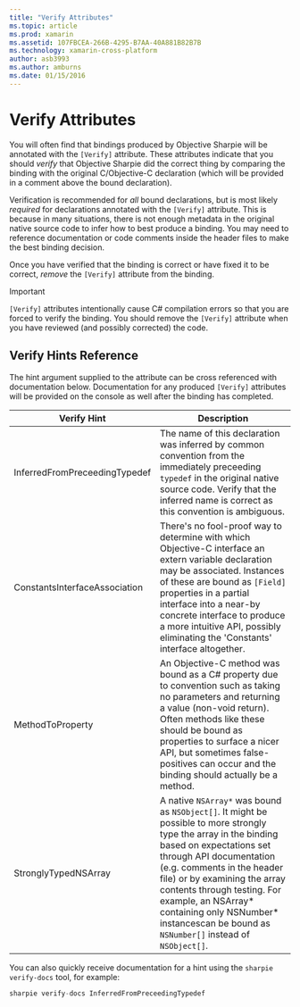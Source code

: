 ```yaml
---
title: "Verify Attributes"
ms.topic: article
ms.prod: xamarin
ms.assetid: 107FBCEA-266B-4295-B7AA-40A881B82B7B
ms.technology: xamarin-cross-platform
author: asb3993
ms.author: amburns
ms.date: 01/15/2016
---
```


# Verify Attributes


You will often find that bindings produced by Objective Sharpie will be annotated with the `[Verify]` attribute. These attributes indicate that you should _verify_ that Objective Sharpie did the correct thing by comparing the binding with the original C/Objective-C declaration (which will be provided in a comment above the bound declaration).

Verification is recommended for _all_ bound declarations, but is most likely _required_ for declarations annotated with the `[Verify]` attribute. This is because in many situations, there is not enough metadata in the original native source code to infer how to best produce a binding. You may need to reference documentation or code comments inside the header files to make the best binding decision.

Once you have verified that the binding is correct or have fixed it to be correct, _remove_ the `[Verify]` attribute from the binding.

> [!IMPORTANT]
> `[Verify]` attributes intentionally cause C# compilation errors
so that you are forced to verify the binding. You should remove the
`[Verify]` attribute when you have reviewed (and possibly
corrected) the code.

## Verify Hints Reference

The hint argument supplied to the attribute can be cross referenced with documentation below. Documentation for any produced `[Verify]` attributes will be provided on the console as well after the binding has completed.

<table>
  <thead>
  <tr>
    <th>Verify Hint</th>
    <th>Description</th>
  </tr>
  </thead>
  <tbody>
  <tr>
    <td>InferredFromPreceedingTypedef</td>
    <td>The name of this declaration was inferred by common convention from the immediately preceeding <code>typedef</code> in the original native source code. Verify that the inferred name is correct as this convention is ambiguous.</td>
  </tr>
  <tr>
    <td>ConstantsInterfaceAssociation</td>
    <td>There's no fool-proof way to determine with which Objective-C interface an extern variable declaration may be associated. Instances of these are bound as <code>[Field]</code> properties in a partial interface into a near-by concrete interface to produce a more intuitive API, possibly eliminating the 'Constants' interface altogether.</td>
  </tr>
  <tr>
    <td>MethodToProperty</td>
    <td>An Objective-C method was bound as a C# property due to convention such as taking no parameters and returning a value (non-void return). Often methods like these should be bound as properties to surface a nicer API, but sometimes false-positives can occur and the binding should actually be a method.</td>
  </tr>
  <tr>
    <td>StronglyTypedNSArray</td>
    <td>A native <code>NSArray*</code> was bound as <code>NSObject[]</code>. It might be possible to more strongly type the array in the binding based on expectations set through API documentation (e.g. comments in the header file) or by examining the array contents through testing. For example, an NSArray* containing only NSNumber* instancescan be bound as <code>NSNumber[]</code> instead of <code>NSObject[]</code>.</td>
  </tr>
  </tbody>
</table>

You can also quickly receive documentation for a hint using the `sharpie verify-docs` tool, for example:

```csharp
sharpie verify-docs InferredFromPreceedingTypedef
```

